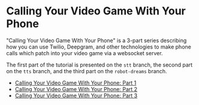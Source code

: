 # Calling Your Video Game With Your Phone

"Calling Your Video Game With Your Phone" is a 3-part series describing how you can use Twilio, Deepgram, and other technologies
to make phone calls which patch into your video game via a websocket server.

The first part of the tutorial is presented on the `stt` branch, the second part on the `tts` branch, and the third part on the `robot-dreams` branch.

* [Calling Your Video Game With Your Phone: Part 1](https://github.com/deepgram-devs/game-twilio-deepgram-distributor/tree/stt)
* [Calling Your Video Game With Your Phone: Part 2](https://github.com/deepgram-devs/game-twilio-deepgram-distributor/tree/tts)
* [Calling Your Video Game With Your Phone: Part 3](https://github.com/deepgram-devs/game-twilio-deepgram-distributor/tree/robot-dreams)
